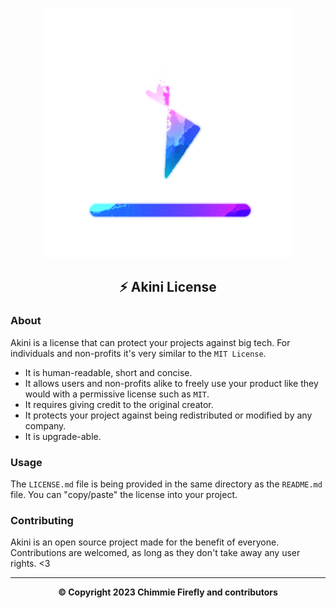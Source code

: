 <p align="center">
    <a href="https://xaviama.dank-me.me/pages/Core/aero_kianit_license">
        <img src="docs/icon.png" width="400" alt="Akini License Logo"/>
    </a>
</p>

<h2 align="center"><b>⚡ Akini License</b></h2>

### About

Akini is a license that can protect your projects against big tech. For individuals and non-profits it's very similar to the `MIT License`.

- It is human-readable, short and concise.
- It allows users and non-profits alike to freely use your product like they would with a permissive license such as `MIT`.
- It requires giving credit to the original creator.
- It protects your project against being redistributed or modified by any company.
- It is upgrade-able.

### Usage

The `LICENSE.md` file is being provided in the same directory as the `README.md` file.
You can "copy/paste" the license into your project.

### Contributing

Akini is an open source project made for the benefit of everyone. Contributions are welcomed, as long as they don't take away any user rights. <3

<hr/>

<p align="center"><b>© Copyright 2023 Chimmie Firefly and contributors</b></p>
